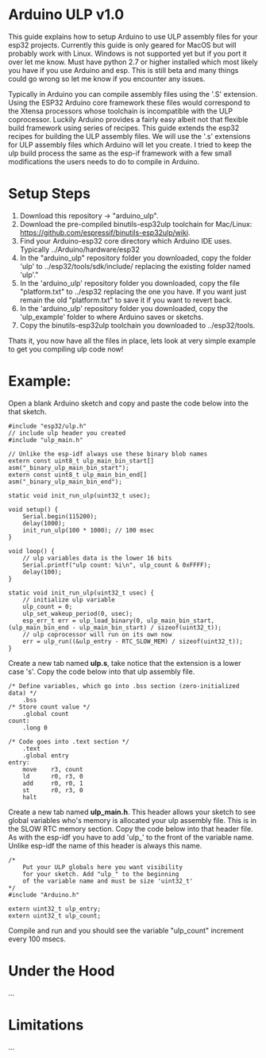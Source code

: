 Arduino ULP v1.0
==================
This guide explains how to setup Arduino to use ULP assembly files for your esp32 projects. Currently this guide is only geared for MacOS but will probably work with Linux. Windows is not supported yet but if you port it over let me know. Must have python 2.7 or higher installed which most likely you have if you use Arduino and esp. This is still beta and many things could go wrong so let me know if you encounter any issues.

Typically in Arduino you can compile assembly files using the '.S' extension. Using the ESP32 Arduino core framework these files would correspond to the Xtensa processors whose toolchain is incompatible with the ULP coprocessor. Luckily Arduino provides a fairly easy albeit not that flexible build framework using series of recipes. This guide extends the esp32 recipes for building the ULP assembly files. We will use the '.s' extensions for ULP assembly files which Arduino will let you create. I tried to keep the ulp build process the same as the esp-if framework with a few small modifications the users needs to do to compile in Arduino.

Setup Steps
===========
1. Download this repository -> "arduino_ulp".
2. Download the pre-compiled binutils-esp32ulp toolchain for Mac/Linux: https://github.com/espressif/binutils-esp32ulp/wiki.
3. Find your Arduino-esp32 core directory which Arduino IDE uses. Typically ../Arduino/hardware/esp32
4. In the "arduino_ulp" repository folder you downloaded, copy the folder 'ulp' to ../esp32/tools/sdk/include/ replacing the existing folder named 'ulp'."
5. In the 'arduino_ulp' repository folder you downloaded, copy the file "platform.txt" to ../esp32 replacing the one you have. If you want just remain the old "platform.txt" to save it if you want to revert back.
6. In the 'arduino_ulp' repository folder you downloaded, copy the 'ulp_example' folder to where Arduino saves or sketchs. 
7. Copy the binutils-esp32ulp toolchain you downloaded to ../esp32/tools.

Thats it, you now have all the files in place, lets look at very simple example to get you compiling ulp code now!

Example:
========
Open a blank Arduino sketch and copy and paste the code below into the that sketch.
```
#include "esp32/ulp.h"
// include ulp header you created
#include "ulp_main.h"

// Unlike the esp-idf always use these binary blob names
extern const uint8_t ulp_main_bin_start[] asm("_binary_ulp_main_bin_start");
extern const uint8_t ulp_main_bin_end[]   asm("_binary_ulp_main_bin_end");

static void init_run_ulp(uint32_t usec);

void setup() {
    Serial.begin(115200);
    delay(1000);
    init_run_ulp(100 * 1000); // 100 msec
}

void loop() {
    // ulp variables data is the lower 16 bits
    Serial.printf("ulp count: %i\n", ulp_count & 0xFFFF);
    delay(100);
}

static void init_run_ulp(uint32_t usec) {
    // initialize ulp variable
    ulp_count = 0;
    ulp_set_wakeup_period(0, usec);
    esp_err_t err = ulp_load_binary(0, ulp_main_bin_start, (ulp_main_bin_end - ulp_main_bin_start) / sizeof(uint32_t));
    // ulp coprocessor will run on its own now
    err = ulp_run((&ulp_entry - RTC_SLOW_MEM) / sizeof(uint32_t));
}
```

Create a new tab named <b>ulp.s</b>, take notice that the extension is a lower case 's'. Copy the code below into that ulp assembly file.
```
/* Define variables, which go into .bss section (zero-initialized data) */
    .bss
/* Store count value */
    .global count
count:
    .long 0

/* Code goes into .text section */
    .text
    .global entry
entry:
    move    r3, count
    ld      r0, r3, 0 
    add     r0, r0, 1
    st      r0, r3, 0
    halt
```

Create a new tab named <b>ulp_main.h</b>. This header allows your sketch to see global variables who's memory is allocated your ulp assembly file. This is in the SLOW RTC memory section. Copy the code below into that header file. As with the esp-idf you have to add 'ulp_' to the front of the variable name. Unlike esp-idf the name of this header is always this name.
```
/*
    Put your ULP globals here you want visibility
    for your sketch. Add "ulp_" to the beginning
    of the variable name and must be size 'uint32_t'
*/
#include "Arduino.h"

extern uint32_t ulp_entry;
extern uint32_t ulp_count;
```

Compile and run and you should see the variable "ulp_count" increment every 100 msecs.

Under the Hood
==============
...

Limitations
==============
...
